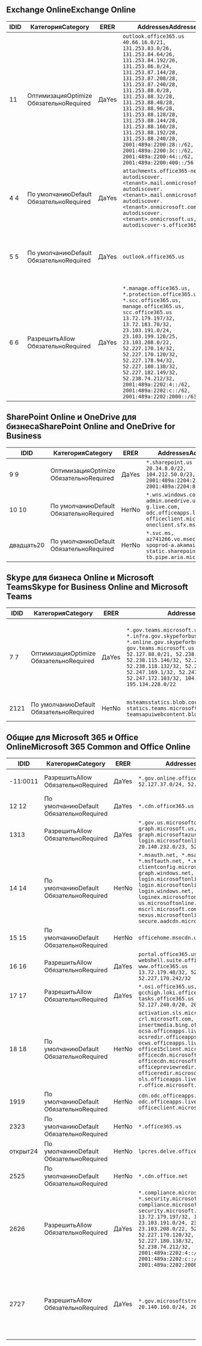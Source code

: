 <!--THIS FILE IS AUTOMATICALLY GENERATED. MANUAL CHANGES WILL BE OVERWRITTEN.-->
<!--Please contact the Office 365 Endpoints team with any questions.-->
<!--USGovGCCHigh endpoints version 2020072800-->
<!--File generated 2020-08-07 14:00:32.3411-->

## <a name="exchange-online"></a><span data-ttu-id="2d588-101">Exchange Online</span><span class="sxs-lookup"><span data-stu-id="2d588-101">Exchange Online</span></span>

<span data-ttu-id="2d588-102">ID</span><span class="sxs-lookup"><span data-stu-id="2d588-102">ID</span></span> | <span data-ttu-id="2d588-103">Категория</span><span class="sxs-lookup"><span data-stu-id="2d588-103">Category</span></span> | <span data-ttu-id="2d588-104">ER</span><span class="sxs-lookup"><span data-stu-id="2d588-104">ER</span></span> | <span data-ttu-id="2d588-105">Addresses</span><span class="sxs-lookup"><span data-stu-id="2d588-105">Addresses</span></span> | <span data-ttu-id="2d588-106">Порты</span><span class="sxs-lookup"><span data-stu-id="2d588-106">Ports</span></span>
-- | -------------------- | --- | ------------------------------------------------------------------------------------------------------------------------------------------------------------------------------------------------------------------------------------------------------------------------------------------------------------------------------------------------------------------------------------------------------------------------------------------------ | -------------------------------
<span data-ttu-id="2d588-107">1</span><span class="sxs-lookup"><span data-stu-id="2d588-107">1</span></span> | <span data-ttu-id="2d588-108">Оптимизация</span><span class="sxs-lookup"><span data-stu-id="2d588-108">Optimize</span></span><BR><span data-ttu-id="2d588-109">Обязательно</span><span class="sxs-lookup"><span data-stu-id="2d588-109">Required</span></span> | <span data-ttu-id="2d588-110">Да</span><span class="sxs-lookup"><span data-stu-id="2d588-110">Yes</span></span> | `outlook.office365.us`<BR>`40.66.16.0/21, 131.253.83.0/26, 131.253.84.64/26, 131.253.84.192/26, 131.253.86.0/24, 131.253.87.144/28, 131.253.87.208/28, 131.253.87.240/28, 131.253.88.0/28, 131.253.88.32/28, 131.253.88.48/28, 131.253.88.96/28, 131.253.88.128/28, 131.253.88.144/28, 131.253.88.160/28, 131.253.88.192/28, 131.253.88.240/28, 2001:489a:2200:28::/62, 2001:489a:2200:3c::/62, 2001:489a:2200:44::/62, 2001:489a:2200:400::/56` | <span data-ttu-id="2d588-111">**TCP:** 443, 80</span><span class="sxs-lookup"><span data-stu-id="2d588-111">**TCP:** 443, 80</span></span>
<span data-ttu-id="2d588-112">4 </span><span class="sxs-lookup"><span data-stu-id="2d588-112">4</span></span> | <span data-ttu-id="2d588-113">По умолчанию</span><span class="sxs-lookup"><span data-stu-id="2d588-113">Default</span></span><BR><span data-ttu-id="2d588-114">Обязательно</span><span class="sxs-lookup"><span data-stu-id="2d588-114">Required</span></span> | <span data-ttu-id="2d588-115">Да</span><span class="sxs-lookup"><span data-stu-id="2d588-115">Yes</span></span> | `attachments.office365-net.us, autodiscover.<tenant>.mail.onmicrosoft.com, autodiscover.<tenant>.mail.onmicrosoft.us, autodiscover.<tenant>.onmicrosoft.com, autodiscover.<tenant>.onmicrosoft.us, autodiscover-s.office365.us` | <span data-ttu-id="2d588-116">**TCP:** 443, 80</span><span class="sxs-lookup"><span data-stu-id="2d588-116">**TCP:** 443, 80</span></span>
<span data-ttu-id="2d588-117">5 </span><span class="sxs-lookup"><span data-stu-id="2d588-117">5</span></span> | <span data-ttu-id="2d588-118">По умолчанию</span><span class="sxs-lookup"><span data-stu-id="2d588-118">Default</span></span><BR><span data-ttu-id="2d588-119">Обязательно</span><span class="sxs-lookup"><span data-stu-id="2d588-119">Required</span></span> | <span data-ttu-id="2d588-120">Да</span><span class="sxs-lookup"><span data-stu-id="2d588-120">Yes</span></span> | `outlook.office365.us` | <span data-ttu-id="2d588-121">**TCP:** 143, 25, 587, 993, 995</span><span class="sxs-lookup"><span data-stu-id="2d588-121">**TCP:** 143, 25, 587, 993, 995</span></span>
<span data-ttu-id="2d588-122">6 </span><span class="sxs-lookup"><span data-stu-id="2d588-122">6</span></span> | <span data-ttu-id="2d588-123">Разрешить</span><span class="sxs-lookup"><span data-stu-id="2d588-123">Allow</span></span><BR><span data-ttu-id="2d588-124">Обязательно</span><span class="sxs-lookup"><span data-stu-id="2d588-124">Required</span></span> | <span data-ttu-id="2d588-125">Да</span><span class="sxs-lookup"><span data-stu-id="2d588-125">Yes</span></span> | `*.manage.office365.us, *.protection.office365.us, *.scc.office365.us, manage.office365.us, scc.office365.us`<BR>`13.72.179.197/32, 13.72.183.70/32, 23.103.191.0/24, 23.103.199.128/25, 23.103.208.0/22, 52.227.170.14/32, 52.227.170.120/32, 52.227.178.94/32, 52.227.180.138/32, 52.227.182.149/32, 52.238.74.212/32, 2001:489a:2202:4::/62, 2001:489a:2202:c::/62, 2001:489a:2202:2000::/63` | <span data-ttu-id="2d588-126">**TCP:** 25, 443</span><span class="sxs-lookup"><span data-stu-id="2d588-126">**TCP:** 25, 443</span></span>

## <a name="sharepoint-online-and-onedrive-for-business"></a><span data-ttu-id="2d588-127">SharePoint Online и OneDrive для бизнеса</span><span class="sxs-lookup"><span data-stu-id="2d588-127">SharePoint Online and OneDrive for Business</span></span>

<span data-ttu-id="2d588-128">ID</span><span class="sxs-lookup"><span data-stu-id="2d588-128">ID</span></span> | <span data-ttu-id="2d588-129">Категория</span><span class="sxs-lookup"><span data-stu-id="2d588-129">Category</span></span> | <span data-ttu-id="2d588-130">ER</span><span class="sxs-lookup"><span data-stu-id="2d588-130">ER</span></span> | <span data-ttu-id="2d588-131">Addresses</span><span class="sxs-lookup"><span data-stu-id="2d588-131">Addresses</span></span> | <span data-ttu-id="2d588-132">Порты</span><span class="sxs-lookup"><span data-stu-id="2d588-132">Ports</span></span>
-- | -------------------- | --- | ------------------------------------------------------------------------------------------------------------------------- | ----------------
<span data-ttu-id="2d588-133">9 </span><span class="sxs-lookup"><span data-stu-id="2d588-133">9</span></span> | <span data-ttu-id="2d588-134">Оптимизация</span><span class="sxs-lookup"><span data-stu-id="2d588-134">Optimize</span></span><BR><span data-ttu-id="2d588-135">Обязательно</span><span class="sxs-lookup"><span data-stu-id="2d588-135">Required</span></span> | <span data-ttu-id="2d588-136">Да</span><span class="sxs-lookup"><span data-stu-id="2d588-136">Yes</span></span> | `*.sharepoint.us`<BR>`20.34.8.0/22, 104.212.50.0/23, 2001:489a:2204:2::/63, 2001:489a:2204:800::/54` | <span data-ttu-id="2d588-137">**TCP:** 443, 80</span><span class="sxs-lookup"><span data-stu-id="2d588-137">**TCP:** 443, 80</span></span>
<span data-ttu-id="2d588-138">10 </span><span class="sxs-lookup"><span data-stu-id="2d588-138">10</span></span> | <span data-ttu-id="2d588-139">По умолчанию</span><span class="sxs-lookup"><span data-stu-id="2d588-139">Default</span></span><BR><span data-ttu-id="2d588-140">Обязательно</span><span class="sxs-lookup"><span data-stu-id="2d588-140">Required</span></span> | <span data-ttu-id="2d588-141">Нет</span><span class="sxs-lookup"><span data-stu-id="2d588-141">No</span></span> | `*.wns.windows.com, admin.onedrive.us, g.live.com, odc.officeapps.live.com, officeclient.microsoft.com, oneclient.sfx.ms` | <span data-ttu-id="2d588-142">**TCP:** 443, 80</span><span class="sxs-lookup"><span data-stu-id="2d588-142">**TCP:** 443, 80</span></span>
<span data-ttu-id="2d588-143">двадцать</span><span class="sxs-lookup"><span data-stu-id="2d588-143">20</span></span> | <span data-ttu-id="2d588-144">По умолчанию</span><span class="sxs-lookup"><span data-stu-id="2d588-144">Default</span></span><BR><span data-ttu-id="2d588-145">Обязательно</span><span class="sxs-lookup"><span data-stu-id="2d588-145">Required</span></span> | <span data-ttu-id="2d588-146">Нет</span><span class="sxs-lookup"><span data-stu-id="2d588-146">No</span></span> | `*.svc.ms, az741266.vo.msecnd.net, spoprod-a.akamaihd.net, static.sharepointonline.com, tb.pipe.aria.microsoft.com` | <span data-ttu-id="2d588-147">**TCP:** 443, 80</span><span class="sxs-lookup"><span data-stu-id="2d588-147">**TCP:** 443, 80</span></span>

## <a name="skype-for-business-online-and-microsoft-teams"></a><span data-ttu-id="2d588-148">Skype для бизнеса Online и Microsoft Teams</span><span class="sxs-lookup"><span data-stu-id="2d588-148">Skype for Business Online and Microsoft Teams</span></span>

<span data-ttu-id="2d588-149">ID</span><span class="sxs-lookup"><span data-stu-id="2d588-149">ID</span></span> | <span data-ttu-id="2d588-150">Категория</span><span class="sxs-lookup"><span data-stu-id="2d588-150">Category</span></span> | <span data-ttu-id="2d588-151">ER</span><span class="sxs-lookup"><span data-stu-id="2d588-151">ER</span></span> | <span data-ttu-id="2d588-152">Addresses</span><span class="sxs-lookup"><span data-stu-id="2d588-152">Addresses</span></span> | <span data-ttu-id="2d588-153">Порты</span><span class="sxs-lookup"><span data-stu-id="2d588-153">Ports</span></span>
-- | -------------------- | --- | --------------------------------------------------------------------------------------------------------------------------------------------------------------------------------------------------------------------------------------------------------------------------------------------------------------------------------- | ---------------------------------------------------
<span data-ttu-id="2d588-154">7 </span><span class="sxs-lookup"><span data-stu-id="2d588-154">7</span></span> | <span data-ttu-id="2d588-155">Оптимизация</span><span class="sxs-lookup"><span data-stu-id="2d588-155">Optimize</span></span><BR><span data-ttu-id="2d588-156">Обязательно</span><span class="sxs-lookup"><span data-stu-id="2d588-156">Required</span></span> | <span data-ttu-id="2d588-157">Да</span><span class="sxs-lookup"><span data-stu-id="2d588-157">Yes</span></span> | `*.gov.teams.microsoft.us, *.infra.gov.skypeforbusiness.us, *.online.gov.skypeforbusiness.us, gov.teams.microsoft.us`<BR>`52.127.88.0/21, 52.238.114.160/32, 52.238.115.146/32, 52.238.117.171/32, 52.238.118.132/32, 52.247.167.192/32, 52.247.169.1/32, 52.247.172.50/32, 52.247.172.103/32, 104.212.44.0/22, 195.134.228.0/22` | <span data-ttu-id="2d588-158">**TCP:** 443, 80</span><span class="sxs-lookup"><span data-stu-id="2d588-158">**TCP:** 443, 80</span></span><BR><span data-ttu-id="2d588-159">**UDP:** 3478, 3479, 3480, 3481</span><span class="sxs-lookup"><span data-stu-id="2d588-159">**UDP:** 3478, 3479, 3480, 3481</span></span>
<span data-ttu-id="2d588-160">21</span><span class="sxs-lookup"><span data-stu-id="2d588-160">21</span></span> | <span data-ttu-id="2d588-161">По умолчанию</span><span class="sxs-lookup"><span data-stu-id="2d588-161">Default</span></span><BR><span data-ttu-id="2d588-162">Обязательно</span><span class="sxs-lookup"><span data-stu-id="2d588-162">Required</span></span> | <span data-ttu-id="2d588-163">Нет</span><span class="sxs-lookup"><span data-stu-id="2d588-163">No</span></span> | `msteamsstatics.blob.core.usgovcloudapi.net, statics.teams.microsoft.com, teamsapuiwebcontent.blob.core.usgovcloudapi.net` | <span data-ttu-id="2d588-164">**TCP:** 443</span><span class="sxs-lookup"><span data-stu-id="2d588-164">**TCP:** 443</span></span>

## <a name="microsoft-365-common-and-office-online"></a><span data-ttu-id="2d588-165">Общие для Microsoft 365 и Office Online</span><span class="sxs-lookup"><span data-stu-id="2d588-165">Microsoft 365 Common and Office Online</span></span>

<span data-ttu-id="2d588-166">ID</span><span class="sxs-lookup"><span data-stu-id="2d588-166">ID</span></span> | <span data-ttu-id="2d588-167">Категория</span><span class="sxs-lookup"><span data-stu-id="2d588-167">Category</span></span> | <span data-ttu-id="2d588-168">ER</span><span class="sxs-lookup"><span data-stu-id="2d588-168">ER</span></span> | <span data-ttu-id="2d588-169">Addresses</span><span class="sxs-lookup"><span data-stu-id="2d588-169">Addresses</span></span> | <span data-ttu-id="2d588-170">Порты</span><span class="sxs-lookup"><span data-stu-id="2d588-170">Ports</span></span>
-- | ------------------- | --- | ---------------------------------------------------------------------------------------------------------------------------------------------------------------------------------------------------------------------------------------------------------------------------------------------------------------------------------------------------------------------------------------------- | ------------------------------------
<span data-ttu-id="2d588-171">-11:00</span><span class="sxs-lookup"><span data-stu-id="2d588-171">11</span></span> | <span data-ttu-id="2d588-172">Разрешить</span><span class="sxs-lookup"><span data-stu-id="2d588-172">Allow</span></span><BR><span data-ttu-id="2d588-173">Обязательно</span><span class="sxs-lookup"><span data-stu-id="2d588-173">Required</span></span> | <span data-ttu-id="2d588-174">Да</span><span class="sxs-lookup"><span data-stu-id="2d588-174">Yes</span></span> | `*.gov.online.office365.us`<BR>`52.127.37.0/24, 52.127.82.0/23` | <span data-ttu-id="2d588-175">**TCP:** 443</span><span class="sxs-lookup"><span data-stu-id="2d588-175">**TCP:** 443</span></span>
<span data-ttu-id="2d588-176">12 </span><span class="sxs-lookup"><span data-stu-id="2d588-176">12</span></span> | <span data-ttu-id="2d588-177">По умолчанию</span><span class="sxs-lookup"><span data-stu-id="2d588-177">Default</span></span><BR><span data-ttu-id="2d588-178">Обязательно</span><span class="sxs-lookup"><span data-stu-id="2d588-178">Required</span></span> | <span data-ttu-id="2d588-179">Да</span><span class="sxs-lookup"><span data-stu-id="2d588-179">Yes</span></span> | `*.cdn.office365.us` | <span data-ttu-id="2d588-180">**TCP:** 443</span><span class="sxs-lookup"><span data-stu-id="2d588-180">**TCP:** 443</span></span>
<span data-ttu-id="2d588-181">13</span><span class="sxs-lookup"><span data-stu-id="2d588-181">13</span></span> | <span data-ttu-id="2d588-182">Разрешить</span><span class="sxs-lookup"><span data-stu-id="2d588-182">Allow</span></span><BR><span data-ttu-id="2d588-183">Обязательно</span><span class="sxs-lookup"><span data-stu-id="2d588-183">Required</span></span> | <span data-ttu-id="2d588-184">Да</span><span class="sxs-lookup"><span data-stu-id="2d588-184">Yes</span></span> | `*.gov.us.microsoftonline.com, graph.microsoft.us, graph.microsoftazure.us, login.microsoftonline.us`<BR>`20.140.232.0/23, 52.126.194.0/23` | <span data-ttu-id="2d588-185">**TCP:** 443</span><span class="sxs-lookup"><span data-stu-id="2d588-185">**TCP:** 443</span></span>
<span data-ttu-id="2d588-186">14 </span><span class="sxs-lookup"><span data-stu-id="2d588-186">14</span></span> | <span data-ttu-id="2d588-187">По умолчанию</span><span class="sxs-lookup"><span data-stu-id="2d588-187">Default</span></span><BR><span data-ttu-id="2d588-188">Обязательно</span><span class="sxs-lookup"><span data-stu-id="2d588-188">Required</span></span> | <span data-ttu-id="2d588-189">Нет</span><span class="sxs-lookup"><span data-stu-id="2d588-189">No</span></span> | `*.msauth.net, *.msauthimages.us, *.msftauth.net, *.msftauthimages.us, clientconfig.microsoftonline-p.net, graph.windows.net, login.microsoftonline.com, login.microsoftonline-p.com, login.windows.net, loginex.microsoftonline.com, login-us.microsoftonline.com, mscrl.microsoft.com, nexus.microsoftonline-p.com, secure.aadcdn.microsoftonline-p.com` | <span data-ttu-id="2d588-190">**TCP:** 443</span><span class="sxs-lookup"><span data-stu-id="2d588-190">**TCP:** 443</span></span>
<span data-ttu-id="2d588-191">15 </span><span class="sxs-lookup"><span data-stu-id="2d588-191">15</span></span> | <span data-ttu-id="2d588-192">По умолчанию</span><span class="sxs-lookup"><span data-stu-id="2d588-192">Default</span></span><BR><span data-ttu-id="2d588-193">Обязательно</span><span class="sxs-lookup"><span data-stu-id="2d588-193">Required</span></span> | <span data-ttu-id="2d588-194">Нет</span><span class="sxs-lookup"><span data-stu-id="2d588-194">No</span></span> | `officehome.msocdn.us, prod.msocdn.us` | <span data-ttu-id="2d588-195">**TCP:** 443, 80</span><span class="sxs-lookup"><span data-stu-id="2d588-195">**TCP:** 443, 80</span></span>
<span data-ttu-id="2d588-196">16 </span><span class="sxs-lookup"><span data-stu-id="2d588-196">16</span></span> | <span data-ttu-id="2d588-197">Разрешить</span><span class="sxs-lookup"><span data-stu-id="2d588-197">Allow</span></span><BR><span data-ttu-id="2d588-198">Обязательно</span><span class="sxs-lookup"><span data-stu-id="2d588-198">Required</span></span> | <span data-ttu-id="2d588-199">Да</span><span class="sxs-lookup"><span data-stu-id="2d588-199">Yes</span></span> | `portal.office365.us, webshell.suite.office365.us, www.office365.us`<BR>`13.72.179.48/32, 52.227.167.206/32, 52.227.170.242/32` | <span data-ttu-id="2d588-200">**TCP:** 443, 80</span><span class="sxs-lookup"><span data-stu-id="2d588-200">**TCP:** 443, 80</span></span>
<span data-ttu-id="2d588-201">17 </span><span class="sxs-lookup"><span data-stu-id="2d588-201">17</span></span> | <span data-ttu-id="2d588-202">Разрешить</span><span class="sxs-lookup"><span data-stu-id="2d588-202">Allow</span></span><BR><span data-ttu-id="2d588-203">Обязательно</span><span class="sxs-lookup"><span data-stu-id="2d588-203">Required</span></span> | <span data-ttu-id="2d588-204">Да</span><span class="sxs-lookup"><span data-stu-id="2d588-204">Yes</span></span> | `*.osi.office365.us, gcchigh.loki.office365.us, tasks.office365.us`<BR>`52.127.240.0/20, 2001:489a:2206::/48` | <span data-ttu-id="2d588-205">**TCP:** 443</span><span class="sxs-lookup"><span data-stu-id="2d588-205">**TCP:** 443</span></span>
<span data-ttu-id="2d588-206">18 </span><span class="sxs-lookup"><span data-stu-id="2d588-206">18</span></span> | <span data-ttu-id="2d588-207">По умолчанию</span><span class="sxs-lookup"><span data-stu-id="2d588-207">Default</span></span><BR><span data-ttu-id="2d588-208">Обязательно</span><span class="sxs-lookup"><span data-stu-id="2d588-208">Required</span></span> | <span data-ttu-id="2d588-209">Нет</span><span class="sxs-lookup"><span data-stu-id="2d588-209">No</span></span> | `activation.sls.microsoft.com, crl.microsoft.com, go.microsoft.com, insertmedia.bing.office.net, ocsa.officeapps.live.com, ocsredir.officeapps.live.com, ocws.officeapps.live.com, office15client.microsoft.com, officecdn.microsoft.com, officecdn.microsoft.com.edgesuite.net, officepreviewredir.microsoft.com, officeredir.microsoft.com, ols.officeapps.live.com, r.office.microsoft.com` | <span data-ttu-id="2d588-210">**TCP:** 443, 80</span><span class="sxs-lookup"><span data-stu-id="2d588-210">**TCP:** 443, 80</span></span>
<span data-ttu-id="2d588-211">19</span><span class="sxs-lookup"><span data-stu-id="2d588-211">19</span></span> | <span data-ttu-id="2d588-212">По умолчанию</span><span class="sxs-lookup"><span data-stu-id="2d588-212">Default</span></span><BR><span data-ttu-id="2d588-213">Обязательно</span><span class="sxs-lookup"><span data-stu-id="2d588-213">Required</span></span> | <span data-ttu-id="2d588-214">Нет</span><span class="sxs-lookup"><span data-stu-id="2d588-214">No</span></span> | `cdn.odc.officeapps.live.com, odc.officeapps.live.com, officeclient.microsoft.com` | <span data-ttu-id="2d588-215">**TCP:** 443, 80</span><span class="sxs-lookup"><span data-stu-id="2d588-215">**TCP:** 443, 80</span></span>
<span data-ttu-id="2d588-216">23</span><span class="sxs-lookup"><span data-stu-id="2d588-216">23</span></span> | <span data-ttu-id="2d588-217">По умолчанию</span><span class="sxs-lookup"><span data-stu-id="2d588-217">Default</span></span><BR><span data-ttu-id="2d588-218">Обязательно</span><span class="sxs-lookup"><span data-stu-id="2d588-218">Required</span></span> | <span data-ttu-id="2d588-219">Нет</span><span class="sxs-lookup"><span data-stu-id="2d588-219">No</span></span> | `*.office365.us` | <span data-ttu-id="2d588-220">**TCP:** 443, 80</span><span class="sxs-lookup"><span data-stu-id="2d588-220">**TCP:** 443, 80</span></span>
<span data-ttu-id="2d588-221">открыт</span><span class="sxs-lookup"><span data-stu-id="2d588-221">24</span></span> | <span data-ttu-id="2d588-222">По умолчанию</span><span class="sxs-lookup"><span data-stu-id="2d588-222">Default</span></span><BR><span data-ttu-id="2d588-223">Обязательно</span><span class="sxs-lookup"><span data-stu-id="2d588-223">Required</span></span> | <span data-ttu-id="2d588-224">Нет</span><span class="sxs-lookup"><span data-stu-id="2d588-224">No</span></span> | `lpcres.delve.office.com` | <span data-ttu-id="2d588-225">**TCP:** 443</span><span class="sxs-lookup"><span data-stu-id="2d588-225">**TCP:** 443</span></span>
<span data-ttu-id="2d588-226">25</span><span class="sxs-lookup"><span data-stu-id="2d588-226">25</span></span> | <span data-ttu-id="2d588-227">По умолчанию</span><span class="sxs-lookup"><span data-stu-id="2d588-227">Default</span></span><BR><span data-ttu-id="2d588-228">Обязательно</span><span class="sxs-lookup"><span data-stu-id="2d588-228">Required</span></span> | <span data-ttu-id="2d588-229">Нет</span><span class="sxs-lookup"><span data-stu-id="2d588-229">No</span></span> | `*.cdn.office.net` | <span data-ttu-id="2d588-230">**TCP:** 443</span><span class="sxs-lookup"><span data-stu-id="2d588-230">**TCP:** 443</span></span>
<span data-ttu-id="2d588-231">26</span><span class="sxs-lookup"><span data-stu-id="2d588-231">26</span></span> | <span data-ttu-id="2d588-232">Разрешить</span><span class="sxs-lookup"><span data-stu-id="2d588-232">Allow</span></span><BR><span data-ttu-id="2d588-233">Обязательно</span><span class="sxs-lookup"><span data-stu-id="2d588-233">Required</span></span> | <span data-ttu-id="2d588-234">Да</span><span class="sxs-lookup"><span data-stu-id="2d588-234">Yes</span></span> | `*.compliance.microsoft.us, *.security.microsoft.us, compliance.microsoft.us, security.microsoft.us`<BR>`13.72.179.197/32, 13.72.183.70/32, 23.103.191.0/24, 23.103.199.128/25, 23.103.208.0/22, 52.227.170.14/32, 52.227.170.120/32, 52.227.178.94/32, 52.227.180.138/32, 52.227.182.149/32, 52.238.74.212/32, 2001:489a:2202:4::/62, 2001:489a:2202:c::/62, 2001:489a:2202:2000::/63` | <span data-ttu-id="2d588-235">**TCP:** 443, 80</span><span class="sxs-lookup"><span data-stu-id="2d588-235">**TCP:** 443, 80</span></span>
<span data-ttu-id="2d588-236">27</span><span class="sxs-lookup"><span data-stu-id="2d588-236">27</span></span> | <span data-ttu-id="2d588-237">Разрешить</span><span class="sxs-lookup"><span data-stu-id="2d588-237">Allow</span></span><BR><span data-ttu-id="2d588-238">Обязательно</span><span class="sxs-lookup"><span data-stu-id="2d588-238">Required</span></span> | <span data-ttu-id="2d588-239">Да</span><span class="sxs-lookup"><span data-stu-id="2d588-239">Yes</span></span> | `*.gov.microsoftstream.us`<BR>`20.140.160.0/24, 20.140.162.0/24` | <span data-ttu-id="2d588-240">**TCP:** 1935, 1936, 2935, 2936, 443</span><span class="sxs-lookup"><span data-stu-id="2d588-240">**TCP:** 1935, 1936, 2935, 2936, 443</span></span>
